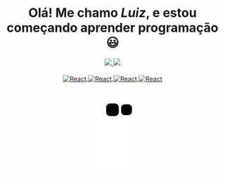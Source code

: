 
  <div>
  <h1 align="center">Olá! Me chamo <i>Luiz</i></a>, e estou começando aprender programação 😃️</h1>

<div align="center">
  <a href="https://github.com/Kakasten">
    <img height="130em" src="https://github-readme-stats.vercel.app/api?username=kakasten&count_private=true&include_all_commits=true&show_icons=true&theme=tokyonight&hide_border=false&show_owner=true"/>
    <img height="130em" src="https://github-readme-stats.vercel.app/api/top-langs/?username=kakasten&theme=tokyonight&hide_border=false&&layout=compact"/>
  </a>
</div>

<div align="center" valign="top"><br>
  <a href="https://developer.mozilla.org/en-US/docs/Web/HTML" target="_blank">
    <img align="center" alt="React" height="50" width="40px" src="https://cdn.jsdelivr.net/gh/devicons/devicon/icons/html5/html5-plain.svg">
  <a href="https://www.w3schools.com/cpp/cpp_intro.asp" target="_blank" align="center">  
  <img align="center" alt="React" height="50" width="40px" src="https://cdn.jsdelivr.net/gh/devicons/devicon/icons/cplusplus/cplusplus-plain.svg">
  <a href="https://www.python.org/" target="_blank">
  <img align="center" alt="React" height="50" width="40px" src="https://cdn.jsdelivr.net/gh/devicons/devicon/icons/python/python-original.svg">
  <a href="https://www.javascript.com/" target="_blank">
  <img align="center" alt="React" height="50" width="40px" src="https://cdn.jsdelivr.net/gh/devicons/devicon/icons/javascript/javascript-plain.svg">
</div>

<div align="center">
  
  ![Snake animation](https://github.com/kakasten/kakasten/blob/output/github-contribution-grid-snake.svg)
  
</div>

  
          

          

